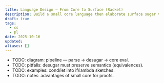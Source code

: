 ```yaml
---
title: Language Design — From Core to Surface (Racket)
description: Build a small core language then elaborate surface sugar via desugaring.
draft: true
tags:
  - cs
  - pl
date: 2025-10-16
updated:
aliases: []
---
```

- TODO: diagram: pipeline — parse → desugar → core eval.
- TODO: pitfalls: desugar must preserve semantics (equivalences).
- TODO: examples: cond/let into if/lambda sketches.
- TODO: notes: advantages of small core for proofs.
